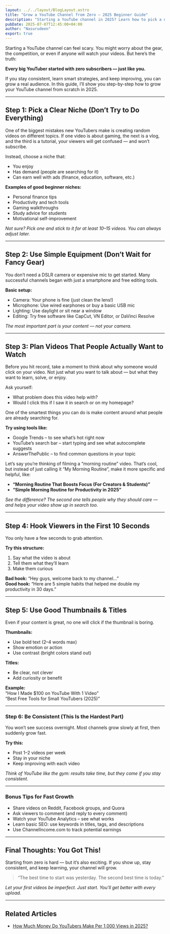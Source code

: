 ```yaml
---
layout: ../../layout/BlogLayout.astro
title: "Grow a YouTube Channel from Zero – 2025 Beginner Guide"
description: "Starting a YouTube channel in 2025? Learn how to pick a niche, make content, and grow fast — even with zero subscribers."
pubDate: 2025-07-07T12:45:00+04:00
author: "Nasurudeen"
export: true
---
```


Starting a YouTube channel can feel scary. You might worry about the gear, the
competition, or even if anyone will watch your videos. But here’s the truth:

**Every big YouTuber started with zero subscribers — just like you.**

If you stay consistent, learn smart strategies, and keep improving, you can grow a
real audience. In this guide, I’ll show you step-by-step how to grow your YouTube
channel from scratch in 2025.

---

## Step 1: Pick a Clear Niche (Don’t Try to Do Everything)

One of the biggest mistakes new YouTubers make is creating random videos on
different topics. If one video is about gaming, the next is a vlog, and the third is a
tutorial, your viewers will get confused — and won’t subscribe.

Instead, choose a niche that:

- You enjoy
- Has demand (people are searching for it)
- Can earn well with ads (finance, education, software, etc.)

**Examples of good beginner niches:**

- Personal finance tips
- Productivity and tech tools
- Gaming walkthroughs
- Study advice for students
- Motivational self-improvement

_Not sure? Pick one and stick to it for at least 10–15 videos. You can always adjust later._

---

## Step 2: Use Simple Equipment (Don’t Wait for Fancy Gear)

You don’t need a DSLR camera or expensive mic to get started. Many successful
channels began with just a smartphone and free editing tools.

**Basic setup:**

- Camera: Your phone is fine (just clean the lens!)
- Microphone: Use wired earphones or buy a basic USB mic
- Lighting: Use daylight or sit near a window
- Editing: Try free software like CapCut, VN Editor, or DaVinci Resolve

_The most important part is your content — not your camera._

---

## Step 3: Plan Videos That People Actually Want to Watch

Before you hit record, take a moment to think about why someone would click on
your video. Not just what you want to talk about — but what they want to learn, solve,
or enjoy.

Ask yourself:

- What problem does this video help with?
- Would I click this if I saw it in search or on my homepage?

One of the smartest things you can do is make content around what people are
already searching for.

**Try using tools like:**

- Google Trends – to see what’s hot right now
- YouTube’s search bar – start typing and see what autocomplete suggests
- AnswerThePublic – to find common questions in your topic

Let’s say you’re thinking of filming a “morning routine” video. That’s cool, but instead
of just calling it “My Morning Routine”, make it more specific and helpful, like:

- **“Morning Routine That Boosts Focus (For Creators & Students)”**
- **“Simple Morning Routine for Productivity in 2025”**

_See the difference? The second one tells people why they should care — and helps
your video show up in search too._

---

## Step 4: Hook Viewers in the First 10 Seconds

You only have a few seconds to grab attention.

**Try this structure:**

1. Say what the video is about
2. Tell them what they’ll learn
3. Make them curious

**Bad hook:** “Hey guys, welcome back to my channel…”  
**Good hook:** “Here are 5 simple habits that helped me double my productivity in 30 days.”

---

## Step 5: Use Good Thumbnails & Titles

Even if your content is great, no one will click if the thumbnail is boring.

**Thumbnails:**

- Use bold text (2–4 words max)
- Show emotion or action
- Use contrast (bright colors stand out)

**Titles:**

- Be clear, not clever
- Add curiosity or benefit

**Example:**  
“How I Made $100 on YouTube With 1 Video”  
“Best Free Tools for Small YouTubers (2025)”

---

### Step 6: Be Consistent (This Is the Hardest Part)

You won’t see success overnight. Most channels grow slowly at first, then suddenly
grow fast.

**Try this:**

- Post 1–2 videos per week
- Stay in your niche
- Keep improving with each video

_Think of YouTube like the gym: results take time, but they come if you stay consistent._

---

### Bonus Tips for Fast Growth

- Share videos on Reddit, Facebook groups, and Quora
- Ask viewers to comment (and reply to every comment)
- Watch your YouTube Analytics – see what works
- Learn basic SEO: use keywords in titles, tags, and descriptions
- Use ChannelIncome.com to track potential earnings

---

## Final Thoughts: You Got This!

Starting from zero is hard — but it’s also exciting. If you show up, stay consistent, and
keep learning, your channel will grow.

> “The best time to start was yesterday. The second best time is today.”

_Let your first videos be imperfect. Just start. You'll get better with every upload._

---

## Related Articles

- [How Much Money Do YouTubers Make Per 1,000 Views in 2025?](/blog/How-Much-Money-Do-YouTubers-Make-Per-1,000-Views-in-2025)
